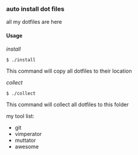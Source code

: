 ### auto install dot files ###

all my dotfiles are here

#### Usage ####

*install*

    $ ./install

This command will copy all dotfiles to their location

*collect*

	$ ./collect
	
This command will collect all dotfiles to this folder


my tool list:

*  git
*  vimperator
*  muttator
*  awesome
